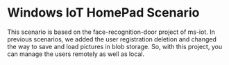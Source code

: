 # Windows IoT HomePad Scenario
This scenario is based on the face-recognition-door project of ms-iot.
In previous scenarios, we added the user registration deletion and changed the way to save and load pictures in blob storage.
So, with this project, you can manage the users remotely as well as local.